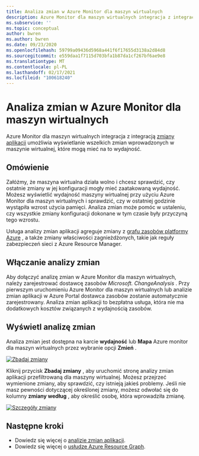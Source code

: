 ```yaml
---
title: Analiza zmian w Azure Monitor dla maszyn wirtualnych
description: Azure Monitor dla maszyn wirtualnych integracja z integracją zmiany aplikacji umożliwia wyświetlanie wszelkich zmian wprowadzonych w maszynie wirtualnej, które mogą mieć na to wydajność.
ms.subservice: ''
ms.topic: conceptual
author: bwren
ms.author: bwren
ms.date: 09/23/2020
ms.openlocfilehash: 59799a09436d5968a441f6f17655d3138a2d84d8
ms.sourcegitcommit: e559daa1f7115d703bfa1b87da1cf267bf6ae9e8
ms.translationtype: MT
ms.contentlocale: pl-PL
ms.lasthandoff: 02/17/2021
ms.locfileid: "100618240"
---
```

# <a name="change-analysis-in-azure-monitor-for-vms"></a>Analiza zmian w Azure Monitor dla maszyn wirtualnych
Azure Monitor dla maszyn wirtualnych integracja z integracją [zmiany aplikacji](../app/change-analysis.md) umożliwia wyświetlanie wszelkich zmian wprowadzonych w maszynie wirtualnej, które mogą mieć na to wydajność.

## <a name="overview"></a>Omówienie
Załóżmy, że maszyna wirtualna działa wolno i chcesz sprawdzić, czy ostatnie zmiany w jej konfiguracji mogły mieć zaatakowaną wydajność. Możesz wyświetlić wydajność maszyny wirtualnej przy użyciu Azure Monitor dla maszyn wirtualnych i sprawdzić, czy w ostatniej godzinie wystąpiła wzrost użycia pamięci. Analiza zmian może pomóc w ustaleniu, czy wszystkie zmiany konfiguracji dokonane w tym czasie były przyczyną tego wzrostu.

Usługa analizy zmian aplikacji agreguje zmiany z [grafu zasobów platformy Azure](../../governance/resource-graph/how-to/get-resource-changes.md) , a także zmiany właściwości zagnieżdżonych, takie jak reguły zabezpieczeń sieci z Azure Resource Manager. 

## <a name="enabling-change-analysis"></a>Włączanie analizy zmian
Aby dołączyć analizę zmian w Azure Monitor dla maszyn wirtualnych, należy zarejestrować dostawcę zasobów *Microsoft. ChangeAnalysis* . Przy pierwszym uruchomieniu Azure Monitor dla maszyn wirtualnych lub analizie zmian aplikacji w Azure Portal dostawca zasobów zostanie automatycznie zarejestrowany. Analiza zmian aplikacji to bezpłatna usługa, która nie ma dodatkowych kosztów związanych z wydajnością zasobów.

## <a name="view-change-analysis"></a>Wyświetl analizę zmian
Analiza zmian jest dostępna na karcie **wydajność** lub **Mapa** Azure monitor dla maszyn wirtualnych przez wybranie opcji **Zmień** . 

[![Zbadaj zmiany](media/vminsights-change-analysis/investigate-changes-screenshot.png)](media/vminsights-change-analysis/investigate-changes-screenshot-zoom.png#lightbox)


Kliknij przycisk **Zbadaj zmiany** , aby uruchomić stronę analizy zmian aplikacji przefiltrowaną dla maszyny wirtualnej. Możesz przejrzeć wymienione zmiany, aby sprawdzić, czy istnieją jakieś problemy. Jeśli nie masz pewności dotyczącej określonej zmiany, możesz odwołać się do kolumny **zmiany według** , aby określić osobę, która wprowadziła zmianę.

[![Szczegóły zmiany](media/vminsights-change-analysis/change-details-screenshot.png)](media/vminsights-change-analysis/change-details-screenshot.png#lightbox)

## <a name="next-steps"></a>Następne kroki
- Dowiedz się więcej o [analizie zmian aplikacji](../app/change-analysis.md).
- Dowiedz się więcej o [usłudze Azure Resource Graph](../../governance/resource-graph/how-to/get-resource-changes.md). 

